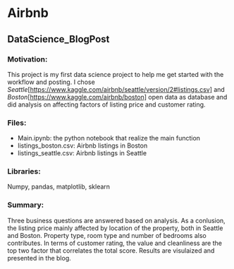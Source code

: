 # Airbnb

## DataScience_BlogPost

### Motivation: 
This project is my first data science project to help me get started with the workflow and posting. I chose _Seattle_[https://www.kaggle.com/airbnb/seattle/version/2#listings.csv] and _Boston_[https://www.kaggle.com/airbnb/boston] open data as database and did analysis on affecting factors of listing price and customer rating. 

### Files:
- Main.ipynb: the python notebook that realize the main function 
- listings_boston.csv: Airbnb listings in Boston 
- listings_seattle.csv: Airbnb listings in Seattle

### Libraries:
Numpy, pandas, matplotlib, sklearn

### Summary:
Three business questions are answered based on analysis. As a conlusion, the listing price mainly affected by location of the property, both in Seattle and Boston. Property type, room type and number of bedrooms also contributes. In terms of customer rating, the value and cleanliness are the top two factor that correlates the total score. Results are visulaized and presented in the blog.
